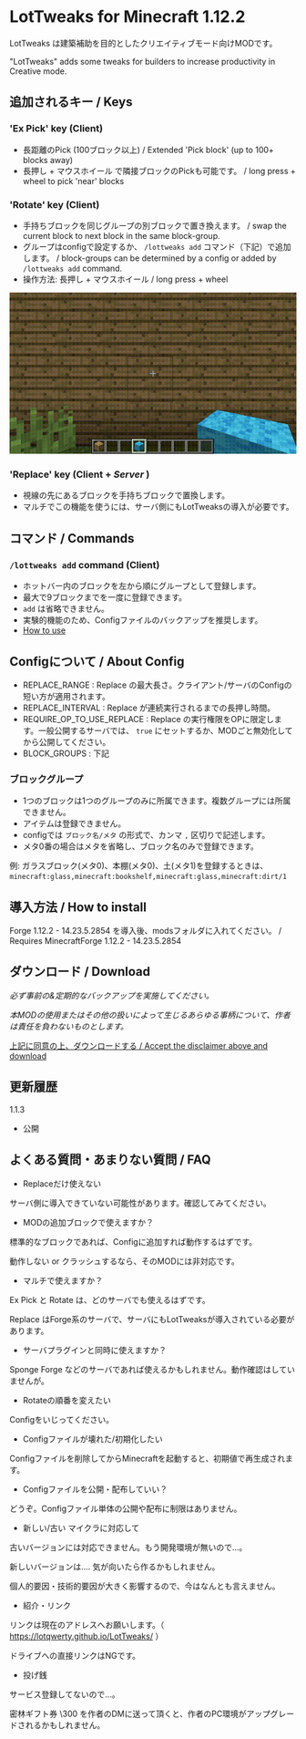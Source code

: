 # LotTweaks for Minecraft 1.12.2

LotTweaks は建築補助を目的としたクリエイティブモード向けMODです。

"LotTweaks" adds some tweaks for builders to increase productivity in Creative mode.

## 追加されるキー / Keys

### 'Ex Pick' key (Client)

- 長距離のPick (100ブロック以上)
/ Extended 'Pick block' (up to 100+ blocks away)
- 長押し + マウスホイール で隣接ブロックのPickも可能です。
/ long press + wheel to pick 'near' blocks

### 'Rotate' key (Client)

- 手持ちブロックを同じグループの別ブロックで置き換えます。
/ swap the current block to next block in the same block-group.
- グループはconfigで設定するか、 `/lottweaks add` コマンド（下記）で追加します。
/ block-groups can be determined by a config or added by `/lottweaks add` command.
- 操作方法: 長押し + マウスホイール
/ long press + wheel

![](rotate.gif)

### 'Replace' key (Client + *Server* )

- 視線の先にあるブロックを手持ちブロックで置換します。
- マルチでこの機能を使うには、サーバ側にもLotTweaksの導入が必要です。

## コマンド / Commands

### `/lottweaks add` command (Client)

- ホットバー内のブロックを左から順にグループとして登録します。
- 最大で9ブロックまでを一度に登録できます。
- `add` は省略できません。
- 実験的機能のため、Configファイルのバックアップを推奨します。
- [How to use](https://twitter.com/LOTqwerty/status/1312584389675552768)

## Configについて / About Config

- REPLACE_RANGE : Replace の最大長さ。クライアント/サーバのConfigの短い方が適用されます。
- REPLACE_INTERVAL : Replace が連続実行されるまでの長押し時間。
- REQUIRE_OP_TO_USE_REPLACE : Replace の実行権限をOPに限定します。一般公開するサーバでは、 `true` にセットするか、MODごと無効化してから公開してください。 
- BLOCK_GROUPS : 下記

### ブロックグループ

- 1つのブロックは1つのグループのみに所属できます。複数グループには所属できません。
- アイテムは登録できません。
- configでは `ブロック名/メタ` の形式で、カンマ `,` 区切りで記述します。
- メタ0番の場合はメタを省略し、ブロック名のみで登録できます。

例: ガラスブロック(メタ0)、本棚(メタ0)、土(メタ1)を登録するときは、 `minecraft:glass,minecraft:bookshelf,minecraft:glass,minecraft:dirt/1`

## 導入方法 / How to install

Forge 1.12.2 - 14.23.5.2854 を導入後、modsフォルダに入れてください。 / Requires MinecraftForge 1.12.2 - 14.23.5.2854

## ダウンロード / Download

*必ず事前の&定期的なバックアップを実施してください。*

*本MODの使用またはその他の扱いによって生じるあらゆる事柄について、作者は責任を負わないものとします。*

[上記に同意の上、ダウンロードする / Accept the disclaimer above and download](https://drive.google.com/drive/folders/15P4FLZgDrP7vwP9E47XhJRwj71IVASuc)

## 更新履歴

1.1.3

- 公開

## よくある質問・あまりない質問 / FAQ

- Replaceだけ使えない

サーバ側に導入できていない可能性があります。確認してみてください。

- MODの追加ブロックで使えますか？

標準的なブロックであれば、Configに追加すれば動作するはずです。

動作しない or クラッシュするなら、そのMODには非対応です。

- マルチで使えますか？

Ex Pick と Rotate は、どのサーバでも使えるはずです。

Replace はForge系のサーバで、サーバにもLotTweaksが導入されている必要があります。

- サーバプラグインと同時に使えますか？

Sponge Forge などのサーバであれば使えるかもしれません。動作確認はしていませんが。

- Rotateの順番を変えたい

Configをいじってください。

- Configファイルが壊れた/初期化したい

Configファイルを削除してからMinecraftを起動すると、初期値で再生成されます。

- Configファイルを公開・配布していい？

どうぞ。Configファイル単体の公開や配布に制限はありません。

- 新しい/古い マイクラに対応して

古いバージョンには対応できません。もう開発環境が無いので...。

新しいバージョンは.... 気が向いたら作るかもしれません。

個人的要因・技術的要因が大きく影響するので、今はなんとも言えません。

- 紹介・リンク

リンクは現在のアドレスへお願いします。（ https://lotqwerty.github.io/LotTweaks/ ）

ドライブへの直接リンクはNGです。

- 投げ銭

サービス登録してないので...。

密林ギフト券 \300 を作者のDMに送って頂くと、作者のPC環境がアップグレードされるかもしれません。

